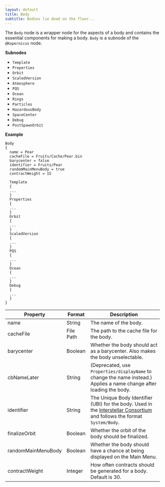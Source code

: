 ```yaml
---
layout: default
title: Body
subtitle: Bodies lie dead on the floor...
---
```


The `Body` node is a wrapper node for the aspects of a body and contains the essential components for making a body. `Body` is a subnode of the `@Kopernicus` node.

**Subnodes**
- `Template`
- `Properties`
- `Orbit`
- `ScaledVersion`
- `Atmosphere`
- `PQS`
- `Ocean`
- `Rings`
- `Particles`
- `HazardousBody`
- `SpaceCenter`
- `Debug`
- `PostSpawnOrbit`

**Example**
```
Body
{
  name = Pear
  cacheFile = Fruits/Cache/Pear.bin
  barycenter = false
  identifier = Fruits/Pear
  randomMainMenuBody = true
  contractWeight = 15
  
  Template
  {
  ...
  }
  Properties
  {
  ...
  }
  Orbit
  {
  ...
  }
  ScaledVersion
  {
  ...
  }
  PQS
  {
  ...
  }
  Ocean
  {
  ...
  }
  Debug
  {
  ...
  }
}
```

|Property|Format|Description|
|--------|------|-----------|
|name|String|The name of the body.|
|cacheFile|File Path|The path to the cache file for the body.|
|barycenter|Boolean|Whether the body should act as a barycenter. Also makes the body unselectable.|
|cbNameLater|String|(Deprecated, use `Properties/displayName` to change the name instead.) Applies a name change after loading the body.|
|identifier|String|The Unique Body Identifier (UBI) for the body. Used in the [Interstellar Consortium](https://forum.kerbalspaceprogram.com/index.php?/topic/177439-kopernicus-interstellar-consortium/) and follows the format `System/Body`.|
|finalizeOrbit|Boolean|Whether the orbit of the body should be finalized.|
|randomMainMenuBody|Boolean|Whether the body should have a chance at being displayed on the Main Menu.|
|contractWeight|Integer|How often contracts should be generated for a body. Default is 30.|
